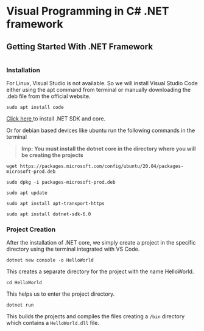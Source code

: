 # Visual Programming in C# .NET framework

## Getting Started With .NET Framework
#
### Installation 

For Linux, Visual Studio is not available. So we will install Visual Studio Code either using the apt command from terminal or manually downloading the .deb file from the official website.

```
sudo apt install code
```

<a href="https://docs.microsoft.com/en-us/dotnet/core/install/">
Click here
</a> to install .NET SDK and core.

Or for debian based devices like ubuntu run the following commands in the terminal


> **Imp: You must install the dotnet core in the directory where you will be creating the projects**

```
wget https://packages.microsoft.com/config/ubuntu/20.04/packages-microsoft-prod.deb 

sudo dpkg -i packages-microsoft-prod.deb 

sudo apt update 

sudo apt install apt-transport-https 

sudo apt install dotnet-sdk-6.0 
```
### Project Creation

After the installation of .NET core, we simply create a project in the specific directory using the terminal integrated with VS Code.


```
dotnet new console -o HelloWorld
```
This creates a separate directory for the project with the name HelloWorld.

```
cd HelloWorld
```
This helps us to enter the project directory.
```
dotnet run
```
This builds the projects and compiles the files creating a ```/bin``` directory which contains a ```HelloWorld.dll``` file.
